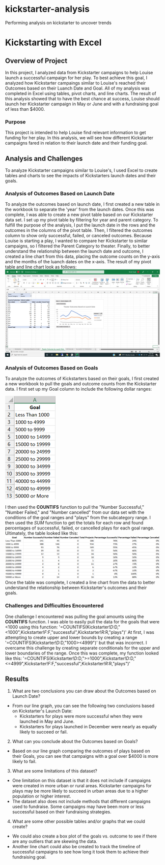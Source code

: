 # kickstarter-analysis
Performing analysis on kickstarter to uncover trends

# Kickstarting with Excel

## Overview of Project
In this project, I analyzed data from Kickstarter campaigns to help Louise launch a successful campaign for her play. To best achieve this goal, I analyzed how Kickstarter campaings similar to Louise's reached their Outcomes based on their Luanch Date and Goal. 
All of my analysis was completed in Excel using tables, pivot charts, and line charts. The result of this analysis showed that to have the best chance at success, Louise should launch her Kickstarter campaign in May or June and with a fundraising goal of less than $4000. 

### Purpose
This project is intended to help Louise find relevant information to get funding for her play. In this analysis, we will see how different Kickstarter campaigns fared in relation to their launch date and their funding goal. 

## Analysis and Challenges
To analyze Kickstarter campaigns similar to Louise's, I used Excel to create tables and charts to see the impacts of Kickstarters launch dates and their goals. 

### Analysis of Outcomes Based on Launch Date
To analyze the outcomes based on launch date, I first created a new table in the workbook to separate the 'year' from the launch dates. Once this was complete, I was able to create a new pivot table based on our Kickstarter data set. I set up my pivot table by filtering for year and parent category. To fulfill the purpose of the analysis, I put the launch date in the rows and the outcomes in the columns of the pivot table. Then, I filtered the outcomes column to show only successful, failed, or canceled outcomes. Because Louise is starting a play, I wanted to compare her Kickstarter to similar campaigns, so I filtered the Parent Category to theater. Finally, to better understand the relationship between the launch date and outcome, I created a line chart from this data, placing the outcome counts on the y-axis and the months of the luanch dates on the x-axis. The result of my pivot table and line chart look as follows:
![This is an image](https://github.com/nicole-tough/kickstarter-analysis/blob/main/Outcomes_vs_Launch_Workbook.png)
 
### Analysis of Outcomes Based on Goals
To analyze the outcomes of Kickstarters based on their goals, I first created a new workbook to pull the goals and outcome counts from the Kickstarter data. I first set up my Goal column to include the following dollar ranges:

![This is an image](https://github.com/nicole-tough/kickstarter-analysis/blob/main/Goal_Ranges.png)

I then used the **COUNTIFS** function to pull the "Number Successful," "Number Failed," and "Number cancelled" from our data set with the conditions of the goal ranges and "plays" from the subcategory range. I then used the *SUM* function to get the totals for each row and found percentages of successful, failed, or cancelled plays for each goal range. Ultimately, the table looked like this:
![This is an image](https://github.com/nicole-tough/kickstarter-analysis/blob/main/Outcomes_vs_Goals_Table.png)
Once the table was complete, I created a line chart from the data to better understand the relationship between Kickstarter's outcomes and their goals.

### Challenges and Difficulties Encountered
One challenge I encountered was pulling the goal amounts using the **COUNTIFS** function. I was able to easily pull the data for the goals that were <1000 using this function: '=COUNTIFS(Kickstarter!$D:$D,"<1000",Kickstarter!$F:$F,"successful",Kickstarter!$R:$R,"plays")'
At first, I was attempting to create upper and lower bounds by creating a range '=COUNTIFS(Kickstarter!$D:$D,"1000><4999")' but that was incorrect. 
I overcame this challenge by creating separate conditionals for the upper and lower boundaries of the range. Once this was complete, my function looked like this: '=COUNTIFS(Kickstarter!$D:$D,">=1000",Kickstarter!$D:$D,"<=4999",Kickstarter!$F:$F,"successful",Kickstarter!$R:$R,"plays")'

## Results

1. What are two conclusions you can draw about the Outcomes based on Launch Date?
- From our line graph, you can see the following two conclusions based on Kickstarter's Launch Date:
  - Kickstarters for plays were more successful when they were launched in May and June.
  - Kickstarters for plays launched in December were nearly as equally likely to succeed or fail. 
2. What can you conclude about the Outcomes based on Goals?
- Based on our line graph comparing the outcomes of plays based on their Goals, you can see that campaigns with a goal over $4000 is more likely to fail. 
3. What are some limitations of this dataset?
- One limitation on this dataset is that it does not include if campaigns were created in more urban or rural areas. Kickstarter campaigns for plays may be more likely to succeed in urban areas due to a higher population or higher interest.
- The dataset also does not include methods that different campaigns used to fundraise. Some campaigns may have been more or less successful based on their fundraising strategies. 
4. What are some other possible tables and/or graphs that we could create?
- We could also create a box plot of the goals vs. outcome to see if there are any outliers that are skewing the data. 
- Another line chart could also be created to track the timeline of successful campaigns to see how long it took them to achieve their fundraising goal. 
